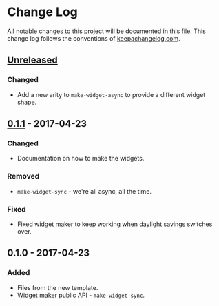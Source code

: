 # Change Log
All notable changes to this project will be documented in this file. This change log follows the conventions of [keepachangelog.com](http://keepachangelog.com/).

## [Unreleased]
### Changed
- Add a new arity to `make-widget-async` to provide a different widget shape.

## [0.1.1] - 2017-04-23
### Changed
- Documentation on how to make the widgets.

### Removed
- `make-widget-sync` - we're all async, all the time.

### Fixed
- Fixed widget maker to keep working when daylight savings switches over.

## 0.1.0 - 2017-04-23
### Added
- Files from the new template.
- Widget maker public API - `make-widget-sync`.

[Unreleased]: https://github.com/your-name/chapter-6/compare/0.1.1...HEAD
[0.1.1]: https://github.com/your-name/chapter-6/compare/0.1.0...0.1.1
